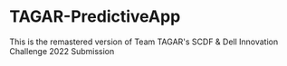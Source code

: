 # TAGAR-PredictiveApp
This is the remastered version of Team TAGAR's SCDF & Dell Innovation Challenge 2022 Submission
